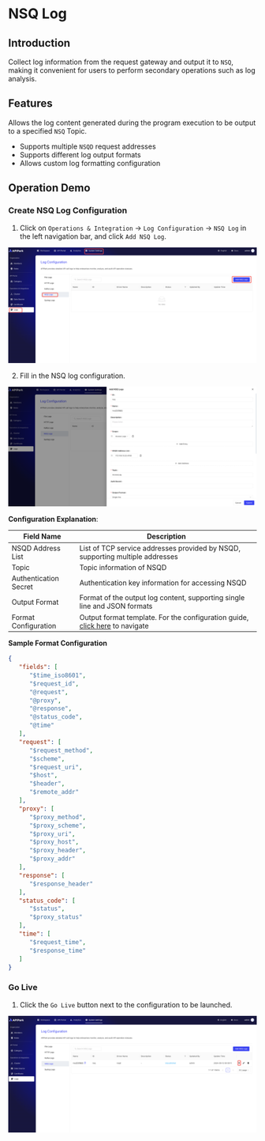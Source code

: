 # NSQ Log

## Introduction

Collect log information from the request gateway and output it to `NSQ`, making it convenient for users to perform secondary operations such as log analysis.

## Features

Allows the log content generated during the program execution to be output to a specified `NSQ` Topic.

* Supports multiple `NSQD` request addresses
* Supports different log output formats
* Allows custom log formatting configuration

## Operation Demo

### Create NSQ Log Configuration

1. Click on `Operations & Integration` -> `Log Configuration` -> `NSQ Log` in the left navigation bar, and click `Add NSQ Log`.

![](images/2024-09-12/a86abe925c5c3f0fb4b56fa2da49a53ed347e78c4a8b38714879605c358d903b.png)  

2. Fill in the NSQ log configuration.

![](images/2024-09-12/fcaf59b95c8a4ad7e7661737888a76e0078cea48dd07ff589fdacb35697c9ef5.png)  


**Configuration Explanation**:

| Field Name      | Description                                                 |
| --------------- | ----------------------------------------------------------- |
| NSQD Address List | List of TCP service addresses provided by NSQD, supporting multiple addresses |
| Topic           | Topic information of NSQD                                    |
| Authentication Secret | Authentication key information for accessing NSQD         |
| Output Format   | Format of the output log content, supporting single line and JSON formats |
| Format Configuration | Output format template. For the configuration guide, [click here](https://help.apinto.com/docs/formatter) to navigate |

**Sample Format Configuration**

```json
{
   "fields": [
      "$time_iso8601",
      "$request_id",
      "@request",
      "@proxy",
      "@response",
      "@status_code",
      "@time"
   ],
   "request": [
      "$request_method",
      "$scheme",
      "$request_uri",
      "$host",
      "$header",
      "$remote_addr"
   ],
   "proxy": [
      "$proxy_method",
      "$proxy_scheme",
      "$proxy_uri",
      "$proxy_host",
      "$proxy_header",
      "$proxy_addr"
   ],
   "response": [
      "$response_header"
   ],
   "status_code": [
      "$status",
      "$proxy_status"
   ],
   "time": [
      "$request_time",
      "$response_time"
   ]
}
```


### Go Live

1. Click the `Go Live` button next to the configuration to be launched.

![](images/2024-09-12/4c79a5d03ab0fb13af6929a6488fb6d0bcc19a76c093dab6b099f6e703316ad5.png)  

